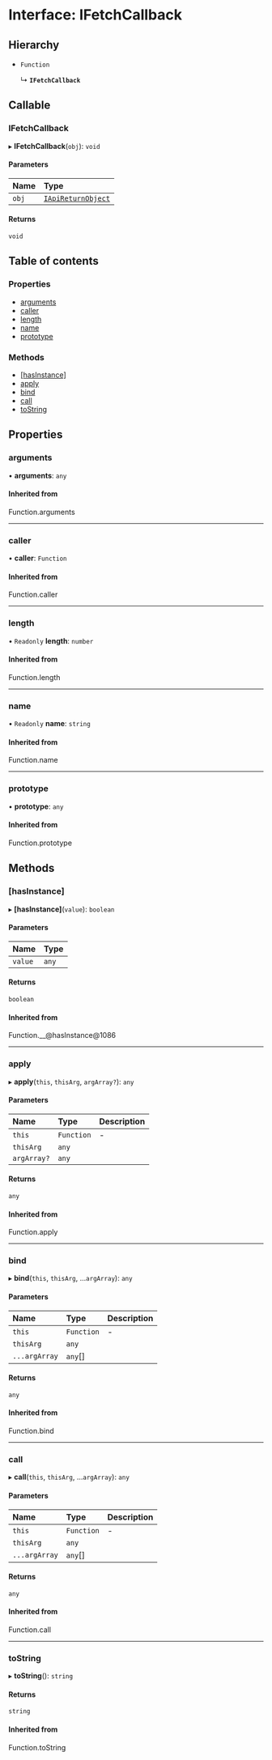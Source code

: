 # Interface: IFetchCallback

## Hierarchy

- `Function`

  ↳ **`IFetchCallback`**

## Callable

### IFetchCallback

▸ **IFetchCallback**(`obj`): `void`

#### Parameters

| Name | Type |
| :------ | :------ |
| `obj` | [`IApiReturnObject`](IApiReturnObject.md) |

#### Returns

`void`

## Table of contents

### Properties

- [arguments](IFetchCallback.md#arguments)
- [caller](IFetchCallback.md#caller)
- [length](IFetchCallback.md#length)
- [name](IFetchCallback.md#name)
- [prototype](IFetchCallback.md#prototype)

### Methods

- [[hasInstance]](IFetchCallback.md#[hasinstance])
- [apply](IFetchCallback.md#apply)
- [bind](IFetchCallback.md#bind)
- [call](IFetchCallback.md#call)
- [toString](IFetchCallback.md#tostring)

## Properties

### arguments

• **arguments**: `any`

#### Inherited from

Function.arguments

___

### caller

• **caller**: `Function`

#### Inherited from

Function.caller

___

### length

• `Readonly` **length**: `number`

#### Inherited from

Function.length

___

### name

• `Readonly` **name**: `string`

#### Inherited from

Function.name

___

### prototype

• **prototype**: `any`

#### Inherited from

Function.prototype

## Methods

### [hasInstance]

▸ **[hasInstance]**(`value`): `boolean`

#### Parameters

| Name | Type |
| :------ | :------ |
| `value` | `any` |

#### Returns

`boolean`

#### Inherited from

Function.\_\_@hasInstance@1086

___

### apply

▸ **apply**(`this`, `thisArg`, `argArray?`): `any`

#### Parameters

| Name | Type | Description |
| :------ | :------ | :------ |
| `this` | `Function` | - |
| `thisArg` | `any` |  |
| `argArray?` | `any` |  |

#### Returns

`any`

#### Inherited from

Function.apply

___

### bind

▸ **bind**(`this`, `thisArg`, ...`argArray`): `any`

#### Parameters

| Name | Type | Description |
| :------ | :------ | :------ |
| `this` | `Function` | - |
| `thisArg` | `any` |  |
| `...argArray` | `any`[] |  |

#### Returns

`any`

#### Inherited from

Function.bind

___

### call

▸ **call**(`this`, `thisArg`, ...`argArray`): `any`

#### Parameters

| Name | Type | Description |
| :------ | :------ | :------ |
| `this` | `Function` | - |
| `thisArg` | `any` |  |
| `...argArray` | `any`[] |  |

#### Returns

`any`

#### Inherited from

Function.call

___

### toString

▸ **toString**(): `string`

#### Returns

`string`

#### Inherited from

Function.toString
